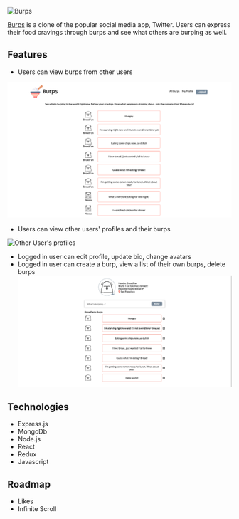 ![Burps](https://raw.githubusercontent.com/Vanchen07/Pick-a-Table/master/app/assets/images/logo.png)

[Burps](https://burp-burp.herokuapp.com/#/) is a clone of the popular social media app, Twitter. Users can express their food cravings through burps and see what others are burping as well.

## Features

* Users can view burps from other users

![Main](main.png)

* Users can view other users' profiles and their burps

![Other User's profiles](others.png)

* Logged in user can edit profile, update bio, change avatars
* Logged in user can create a burp, view a list of their own burps, delete burps
![Own Profile](own_profile.png)

## Technologies
* Express.js
* MongoDb
* Node.js
* React
* Redux
* Javascript

## Roadmap
* Likes
* Infinite Scroll
